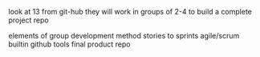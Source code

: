 look at 13 from git-hub
they will work in groups of 2-4 to build a complete project repo

elements of group development method
	stories to sprints
	agile/scrum
	builtin github tools
	final product repo